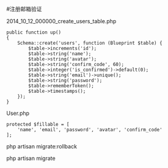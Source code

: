 #注册邮箱验证

2014_10_12_000000_create_users_table.php
```
public function up()
{
    Schema::create('users', function (Blueprint $table) {
        $table->increments('id');
        $table->string('name');
        $table->string('avatar');
        $table->string('confirm_code', 60);
        $table->integer('is_confirmed')->default(0);
        $table->string('email')->unique();
        $table->string('password');
        $table->rememberToken();
        $table->timestamps();
    });
}
```

User.php
```
protected $fillable = [
    'name', 'email', 'password', 'avatar', 'confirm_code'
];
```



php artisan migrate:rollback

php artisan migrate

